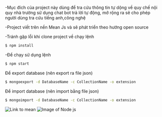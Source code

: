 -Mục đích của project này dùng để tra cứu thông tin tự dộng về quy chế nội quy nhà trường sử dụng chat bot trả lời tự động,
mở rộng ra sẽ cho phép người dùng tra cứu tiếng anh,công nghệ

-Project viết trên nền Mean Js và sẽ phát triển theo hướng open source

-Tránh gặp lỗi khi clone project về chạy lệnh

```sh
$ npm install
```

-Để chạy sử dụng lệnh

```sh
$ npm start
```

Để export database (nên export ra file json) 
```sh
$ mongoexport -d DatabaseName -c CollectionName -o extension
```

Để import database (nên import bằng file json) 
```sh
$ mongoimport -d DatabaseName -c CollectionName -o extension
```
![Link to mean](https://i.ytimg.com/vi/Jh0er2pRcq8/maxresdefault.jpg)
![Image of Node js](http://static.techtalk.vn/wp-content/uploads/2016/04/techtalk-nodejs.jpg)